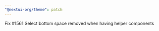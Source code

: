 ```yaml
---
"@nextui-org/theme": patch
---
```


Fix #1561 Select bottom space removed when having helper components
